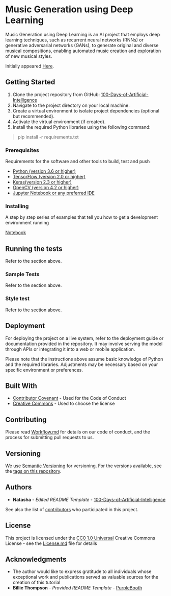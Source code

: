 # Music Generation using Deep Learning

Music Generation using Deep Learning is an AI project that employs deep learning techniques, such as recurrent neural networks (RNNs) or generative adversarial networks (GANs), to generate original and diverse musical compositions, enabling automated music creation and exploration of new musical styles.

Initially appeared 
[Here](https://medium.com/@natashanewbold).

## Getting Started

1. Clone the project repository from GitHub: [100-Days-of-Artificial-Intelligence](https://github.com/natnew/100-Days-of-Artificial-Intelligence)
2. Navigate to the project directory on your local machine.
3. Create a virtual environment to isolate project dependencies (optional but recommended).
4. Activate the virtual environment (if created).
5. Install the required Python libraries using the following command:
> pip install -r requirements.txt

### Prerequisites

Requirements for the software and other tools to build, test and push 
- [Python (version 3.6 or higher)](https://www.python.org/downloads/)
- [TensorFlow (version 2.0 or higher)](https://www.tensorflow.org/install)
- [Keras(version 2.3 or higher)](https://pypi.org/project/keras/)
- [OpenCV (version 4.2 or higher)](https://opencv.org/)
- [Jupyter Notebook or any preferred IDE](https://jupyter.org/install)

### Installing

A step by step series of examples that tell you how to get a development
environment running



[Notebook]()

## Running the tests

Refer to the section above. 

### Sample Tests

Refer to the section above. 

### Style test

Refer to the section above. 

## Deployment

For deploying the project on a live system, refer to the deployment guide or documentation provided in the repository. It may involve serving the model through APIs or integrating it into a web or mobile application.

Please note that the instructions above assume basic knowledge of Python and the required libraries. Adjustments may be necessary based on your specific environment or preferences.

## Built With

  - [Contributor Covenant](https://www.contributor-covenant.org/) - Used
    for the Code of Conduct
  - [Creative Commons](https://creativecommons.org/) - Used to choose
    the license

## Contributing

Please read [Workflow.md](Workflow.md) for details on our code
of conduct, and the process for submitting pull requests to us.

## Versioning

We use [Semantic Versioning](http://semver.org/) for versioning. For the versions
available, see the [tags on this
repository](https://github.com/natnew/100-Days-of-Artificial-Intelligence/tags).

## Authors

  - **Natasha** - *Edited README Template* -
    [100-Days-of-Artificial-Intelligence](https://github.com/natnew)
 

See also the list of
[contributors](https://github.com/natnew/100-Days-of-Artificial-Intelligence/graphs/contributors)
who participated in this project.

## License

This project is licensed under the [CC0 1.0 Universal](LICENSE.md)
Creative Commons License - see the [License.md](License.md) file for
details

## Acknowledgments

  - The author would like to express gratitude to all individuals whose exceptional work and publications served as valuable sources for the creation of this tutorial
  - **Billie Thompson** - *Provided README Template* -
    [PurpleBooth](https://github.com/PurpleBooth)
  
